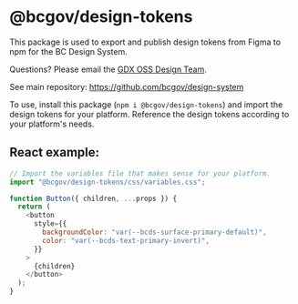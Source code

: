 # @bcgov/design-tokens

This package is used to export and publish design tokens from Figma to npm for the BC Design System.

Questions? Please email the <a href="mailto:DesignSystem@gov.bc.ca">GDX OSS Design Team</a>.

See main repository: https://github.com/bcgov/design-system

To use, install this package (`npm i @bcgov/design-tokens`) and import the design tokens for your platform. Reference the design tokens according to your platform's needs.

## React example:

```js
// Import the variables file that makes sense for your platform.
import "@bcgov/design-tokens/css/variables.css";

function Button({ children, ...props }) {
  return (
    <button
      style={{
        backgroundColor: "var(--bcds-surface-primary-default)",
        color: "var(--bcds-text-primary-invert)",
      }}
    >
      {children}
    </button>
  );
}
```
